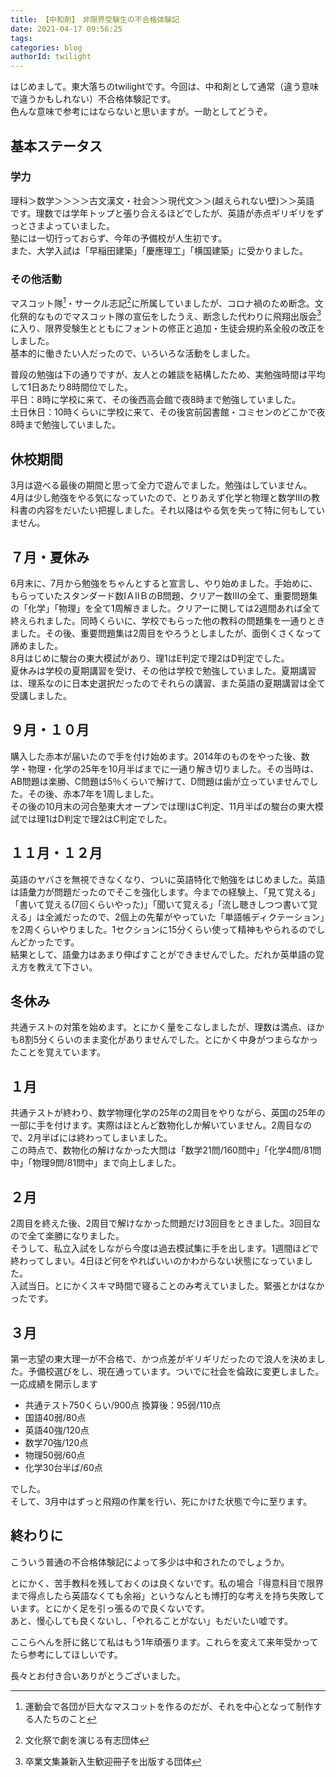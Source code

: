 ```yaml
---
title: 【中和剤】　非限界受験生の不合格体験記
date: 2021-04-17 09:56:25
tags:
categories: blog
authorId: twilight
---
```


はじめまして。東大落ちのtwilightです。今回は、中和剤として通常（違う意味で違うかもしれない）不合格体験記です。  
色んな意味で参考にはならないと思いますが。一助としてどうぞ。  

## 基本ステータス

### 学力  
理科＞数学＞＞＞＞古文漢文・社会＞＞現代文＞＞(越えられない壁)＞＞英語  
です。理数では学年トップと張り合えるほどでしたが、英語が赤点ギリギリをずっとさまよっていました。  
塾には一切行っておらず、今年の予備校が人生初です。  
また、大学入試は「早稲田建築」「慶應理工」「横国建築」に受かりました。  

### その他活動 
マスコット隊[^1]・サークル志記[^2]に所属していましたが、コロナ禍のため断念。文化祭的なものでマスコット隊の宣伝をしたうえ、断念した代わりに飛翔出版会[^3]に入り、限界受験生とともにフォントの修正と追加・生徒会規約系全般の改正をしました。  
基本的に働きたい人だったので、いろいろな活動をしました。  

普段の勉強は下の通りですが、友人との雑談を結構したため、実勉強時間は平均して1日あたり8時間位でした。  
平日：8時に学校に来て、その後西高会館で夜8時まで勉強していました。  
土日休日：10時くらいに学校に来て、その後宮前図書館・コミセンのどこかで夜8時まで勉強していました。  

## 休校期間

3月は遊べる最後の期間と思って全力で遊んでました。勉強はしていません。  
4月は少し勉強をやる気になっていたので、とりあえず化学と物理と数学Ⅲの教科書の内容をだいたい把握しました。それ以降はやる気を失って特に何もしていません。

## ７月・夏休み

6月末に、7月から勉強をちゃんとすると宣言し、やり始めました。手始めに、もらっていたスタンダード数ⅠＡⅡＢのB問題、クリアー数Ⅲの全て、重要問題集の「化学」「物理」を全て1周解きました。クリアーに関しては2週間あれば全て終えられました。同時くらいに、学校でもらった他の教科の問題集を一通りときました。その後、重要問題集は2周目をやろうとしましたが、面倒くさくなって諦めました。  
8月はじめに駿台の東大模試があり、理1はE判定で理2はD判定でした。  
夏休みは学校の夏期講習を受け、その他は学校で勉強していました。夏期講習は、理系なのに日本史選択だったのでそれらの講習、また英語の夏期講習は全て受講しました。

## ９月・１０月

購入した赤本が届いたので手を付け始めます。2014年のものをやった後、数学・物理・化学の25年を10月半ばまでに一通り解き切りました。その当時は、AB問題は楽勝、C問題は5％くらいで解けて、D問題は歯が立っていませんでした。その後、赤本7年を1周しました。  
その後の10月末の河合塾東大オープンでは理ⅠはC判定、11月半ばの駿台の東大模試では理1はD判定で理2はC判定でした。  

## １１月・１２月

英語のヤバさを無視できなくなり、ついに英語特化で勉強をはじめました。英語は語彙力が問題だったのでそこを強化します。今までの経験上、「見て覚える」「書いて覚える(7回くらいやった)」「聞いて覚える」「流し聴きしつつ書いて覚える」は全滅だったので、2個上の先輩がやっていた「単語帳ディクテーション」を2周くらいやりました。1セクションに15分くらい使って精神もやられるのでしんどかったです。  
結果として、語彙力はあまり伸ばすことができませんでした。だれか英単語の覚え方を教えて下さい。

## 冬休み

共通テストの対策を始めます。とにかく量をこなしましたが、理数は満点、ほかも8割5分くらいのまま変化がありませんでした。とにかく中身がつまらなかったことを覚えています。  

## １月

共通テストが終わり、数学物理化学の25年の2周目をやりながら、英国の25年の一部に手を付けます。実際はほとんど数物化しか解いていません。2周目なので、2月半ばには終わってしまいました。  
この時点で、数物化の解けなかった大問は「数学21問/160問中」「化学4問/81問中」「物理9問/81問中」まで向上しました。

## ２月

2周目を終えた後、2周目で解けなかった問題だけ3回目をときました。3回目なので全て楽勝になりました。  
そうして、私立入試をしながら今度は過去模試集に手を出します。1週間ほどで終わってしまい。4日ほど何をやればいいのかわからない状態になっていました。  
入試当日。とにかくスキマ時間で寝ることのみ考えていました。緊張とかはなかったです。

## ３月

第一志望の東大理一が不合格で、かつ点差がギリギリだったので浪人を決めました。予備校選びをし、現在通っています。ついでに社会を倫政に変更しました。  
一応成績を開示します  

- 共通テスト750くらい/900点 換算後：95弱/110点
- 国語40弱/80点
- 英語40強/120点
- 数学70強/120点
- 物理50弱/60点
- 化学30台半ば/60点

でした。  
そして、3月中はずっと飛翔の作業を行い、死にかけた状態で今に至ります。

## 終わりに

こういう普通の不合格体験記によって多少は中和されたのでしょうか。

とにかく、苦手教科を残しておくのは良くないです。私の場合「得意科目で限界まで得点したら英語なくても余裕」というなんとも博打的な考えを持ち失敗しています。とにかく足を引っ張るので良くないです。  
あと、慢心しても良くないし、「やれることがない」もだいたい嘘です。

ここらへんを肝に銘じて私はもう1年頑張ります。これらを変えて来年受かってたら参考にしてほしいです。

長々とお付き合いありがとうございました。

[^1]: 運動会で各団が巨大なマスコットを作るのだが、それを中心となって制作する人たちのこと
[^2]: 文化祭で劇を演じる有志団体
[^3]: 卒業文集兼新入生歓迎冊子を出版する団体
